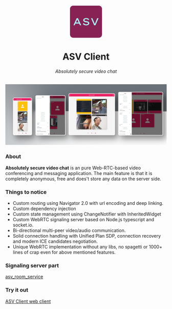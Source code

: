 
<p align="center">
  <img width="100" src="media/app_icon/app_icon.png"/>
</p>

<h1 align="center">
  ASV Client
</h1>
<h6 align="center">
  Absolutely secure video chat
</h6>


<p align="center">
  <img width="1024" src="media/preview/preview_ultrawide.png"/>
</p>


### About
**Absolutely secure video chat** is an pure Web-RTC-based video conferencing and messaging application. The main feature is that it is completely anonymous, free and does't store any data on the server side.


### Things to notice
- Custom routing using Navigator 2.0 with url encoding and deep linking.
- Custom dependency injection
- Custom state management using ChangeNotifier with InheritedWidget
- Custom WebRTC signaling server based on Node.js typescript and socket.io.
- Bi-directional multi-peer video/audio communication.
- Solid connection handling with Unified Plan SDP, connection recovery and modern ICE candidates negotiation.
- Unique WebRTC implementation without any libs, no spagetti or 1000+ lines of crap even for above mentioned features.

### Signaling server part
[asv_room_service](https://github.com/digiboridev/asv_room_service)

### Try it out
[ASV Client web client](https://asv-client.onrender.com/)

